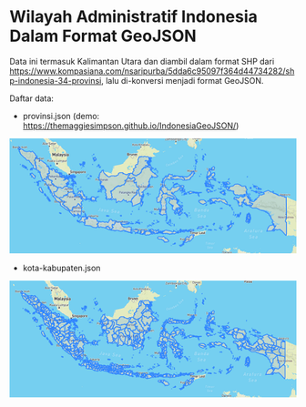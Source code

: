 # Wilayah Administratif Indonesia Dalam Format GeoJSON
Data ini termasuk Kalimantan Utara dan diambil dalam format SHP dari https://www.kompasiana.com/nsaripurba/5dda6c95097f364d44734282/shp-indonesia-34-provinsi, lalu di-konversi menjadi format GeoJSON.

Daftar data:
- provinsi.json (demo: https://themaggiesimpson.github.io/IndonesiaGeoJSON/)

![IndonesiaGeoJSON-Provinces](https://raw.githubusercontent.com/TheMaggieSimpson/IndonesiaGeoJSON/main/figs/provinsi.PNG)

- kota-kabupaten.json

![IndonesiaGeoJSON-CitiesAndRegencies](https://raw.githubusercontent.com/TheMaggieSimpson/IndonesiaGeoJSON/main/figs/kota-kabupaten.PNG)
